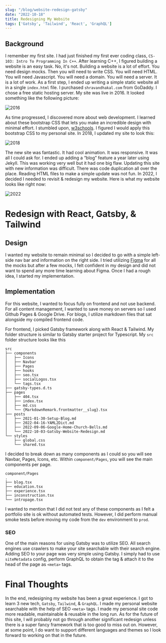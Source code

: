 ```yaml
---
slug: "/blog/website-redesign-gatsby"
date: "2022-10-18"
title: Redesigning My Website
tags: ['Gatsby', 'Tailwind', 'React', 'GraphQL']
---
```

 
## Background
I remember my first site. I had just finished my first ever coding class, `CS-103: Intro To Programming In C++`. After learning C++, I figured building a website is an easy task. No, it's not. Building a website is a lot of effort. You need design mocks. Then you will need to write CSS. You will need HTML. You will need Javascript. You will need a domain. You will need a server. It is a lot of work. As a first step, I ended up writing a simple static website all in a single `index.html` file. I purchased `shravandhakal.com` from GoDaddy. I chose a free static hosting server. My site was live in 2016. It looked something like the following picture:

![2016](https://drive.google.com/uc?id=1dtJfYFnC1fjqNJXOdUn30FOvXj_vvZtM) 

As time progressed, I discovered more about web development. I learned about these bootstrap CSS that lets you make an incredible design with minimal effort. I stumbled upon, [w3schools](https://w3schools.com/). I figured I would apply this bootstrap CSS to my personal site. In 2018, I updated my site to look this:

![2018](https://drive.google.com/uc?id=16QjweTF9ddDNSQ4S3ZLH0n5YHjKUmvxP) 

The new site was fantastic. It had cool animation. It was responsive. It was all I could ask for. I ended up adding a “blog” feature a year later using Jekyll. This was working very well but it had one big flaw. Updating this site with new information was difficult. There was code duplication all over the place. Reading HTML files to make a simple update was not fun. In 2022, I decided I needed to revisit & redesign my website. Here is what my website looks like right now:

![2022](https://drive.google.com/uc?id=1rtua1pqCFEh2WWzWfFWTP7ekXyI1MqMi) 

# Redesign with React, Gatsby, & Tailwind
## Design
I wanted my website to remain minimal so I decided to go with a simple left-side nav bar and information on the right side. I tried utilizing [Figma](https://www.figma.com/) for all the mocks but after a few mocks, I felt confident in my design and did not want to spend any more time learning about Figma. Once I had a rough idea, I started my implementation. 

## Implementation

For this website, I wanted to focus fully on frontend and not use backend. For all content management, I wanted to save money on servers so I used Github Pages & Google Drive. For blogs, I utilize markdown files that sat alongside my compiled frontend code.

For frontend, I picked Gatsby framework along with React & Tailwind. My folder structure is similar to Gatsby starter project for Typescript. My `src` folder structure looks like this
```
src
├── components
│   ├── Icons
│   ├── Navbar
│   ├── Pages
│   ├── hooks
│   ├── seo.tsx
│   ├── socialLogos.tsx
│   └── tags.tsx
├── gatsby-types.d.ts
├── pages
│   ├── 404.tsx
│   ├── index.tsx
│   ├── md.css
│   └── {MarkdownRemark.frontmatter__slug}.tsx
├── posts
│   ├── 2021-01-30-Setup-Blog.md
│   ├── 2022-04-16-YAML2Dict.md
│   ├── 2022-09-06-Google-Home-Church-Bells.md
│   └── 2022-10-03-Gatsby-Website-Redesign.md
└── styles
    ├── global.css
    └── shared.tsx
```

I decided to break down as many components as I could so you will see Navbar, Pages, Icons, etc. Within `component/Pages`, you will see the main components per page.
```
component/Pages
.
├── blog.tsx
├── education.tsx
├── experience.tsx
├── inconstruction.tsx
└── intropage.tsx
```
I wanted to mention that I did not test any of these components as I felt a portfolio site is ok without automated tests. However, I did perform manual smoke tests before moving my code from the `dev` environment to `prod`. 


### SEO
One of the main reasons for using Gatsby was to utilize SEO. All search engines use crawlers to make your site searchable with their search engine. Adding SEO to your page was very simple using Gatsby. I simply had to use `siteMetadata` config, perform GraphQL to obtain the tag & attach it to the head of the page as `<meta>` tags. 


# Final Thoughts

In the end, redesigning my website has been a great experience. I got to learn 3 new tech, `Gatsby`, `Tailwind`, & `GraphQL`. I made my personal website searchable with the help of SEO `<meta>` tags. I made my personal site code more readable, maintainable & reusable in the long run. As for the future of this site, I will probably not go through another significant redesign unless there is a super fancy framework that is too good to miss out on. However, at some point, I do want to support different languages and themes so I look forward to working on that in the future.
